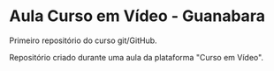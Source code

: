 # Aula Curso em Vídeo - Guanabara
 Primeiro repositório do curso git/GitHub.

 Repositório criado durante uma aula da plataforma "Curso em Vídeo".
